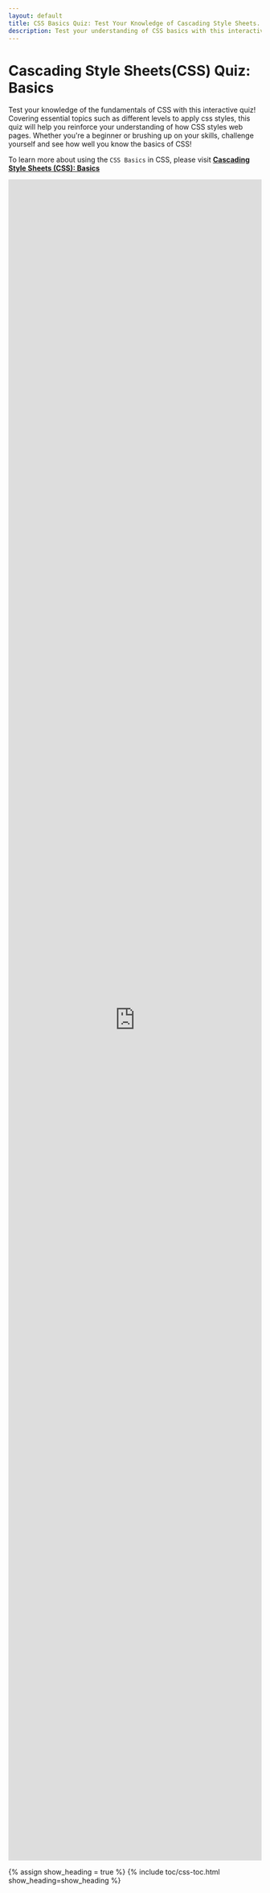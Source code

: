 ```yaml
---
layout: default
title: CSS Basics Quiz: Test Your Knowledge of Cascading Style Sheets.
description: Test your understanding of CSS basics with this interactive quiz. Perfect for beginners to reinforce key concepts like applying styles, selectors, and properties in web development.
---
```


# Cascading Style Sheets(CSS) Quiz: Basics
Test your knowledge of the fundamentals of CSS with this interactive quiz! Covering essential topics such as different levels to apply css styles, this quiz will help you reinforce your understanding of how CSS styles web pages. Whether you're a beginner or brushing up on your skills, challenge yourself and see how well you know the basics of CSS!

To learn more about using the `CSS Basics` in CSS, please visit **[Cascading Style Sheets (CSS): Basics](/html-css/docs/css-basics.md)**

<iframe src="https://docs.google.com/forms/d/e/1FAIpQLSd8OIh4wkVTHOUsDh7msbtV_unruIZJps_L0nSNmyurpHBv6g/viewform?embedded=true" width="100%" height="3342" frameborder="0" marginheight="0" marginwidth="0">Loading…</iframe>

{% assign show_heading = true %}
{% include toc/css-toc.html show_heading=show_heading %}
